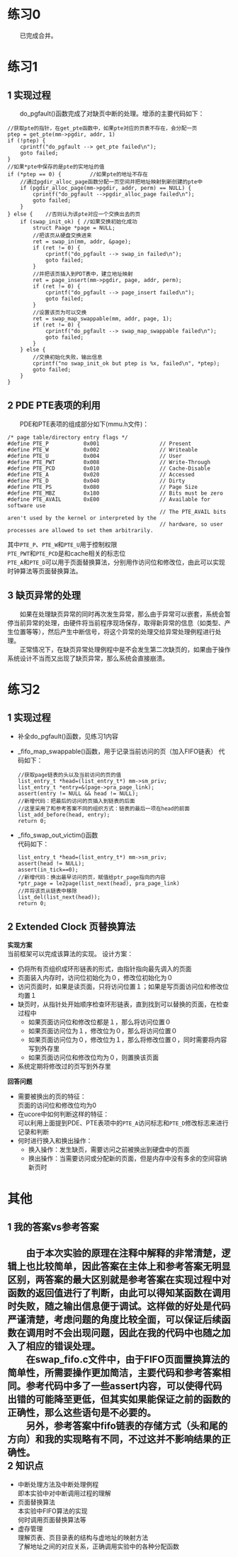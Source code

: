 练习0
===
　　已完成合并。

练习1
===
 1 实现过程
---  
　　do_pgfault()函数完成了对缺页中断的处理。增添的主要代码如下：  
```
//获取pte的指针，在get_pte函数中，如果pte对应的页表不存在，会分配一页
ptep = get_pte(mm->pgdir, addr, 1)
if (!ptep) {
    cprintf("do_pgfault --> get_pte failed\n");
    goto failed;
}
//如果*pte中保存的是pte的实地址的值
if (*ptep == 0) {         //如果pte的地址不存在
    //通过pgdir_alloc_page函数分配一页空间并把地址映射到新创建的pte中
    if (pgdir_alloc_page(mm->pgdir, addr, perm) == NULL) {
        cprintf("do_pgfault -->pgdir_alloc_page failed\n");
        goto failed;
    }
} else {    //否则认为该pte对应一个交换出去的页
    if (swap_init_ok) { //如果交换初始化成功
        struct Paage *page = NULL;
        //把该页从硬盘交换进来
        ret = swap_in(mm, addr, &page); 
        if (ret != 0) {
            cprintf("do_pgfault --> swap_in failed\n");
            goto failed;
        }
        //并把该页插入到PDT表中，建立地址映射
        ret = page_insert(mm->pgdir, page, addr, perm);
        if (ret != 0) {
            cprintf("do_pgfault --> page_insert failed\n");
            goto failed;
        }
        //设置该页为可以交换
        ret = swap_map_swappable(mm, addr, page, 1);
        if (ret != 0) {
            cprintf("do_pgfault --> swap_map_swappable failed\n");
            goto failed;
        }
    } else {
        //交换初始化失败，输出信息
        cprintf("no swap_init_ok but ptep is %x, failed\n", *ptep);
        goto failed;
    }
}  
```

2 PDE PTE表项的利用
---  
　　PDE和PTE表项的组成部分如下(mmu.h文件)：
```
/* page table/directory entry flags */
#define PTE_P           0x001                   // Present
#define PTE_W           0x002                   // Writeable
#define PTE_U           0x004                   // User
#define PTE_PWT         0x008                   // Write-Through
#define PTE_PCD         0x010                   // Cache-Disable
#define PTE_A           0x020                   // Accessed
#define PTE_D           0x040                   // Dirty
#define PTE_PS          0x080                   // Page Size
#define PTE_MBZ         0x180                   // Bits must be zero
#define PTE_AVAIL       0xE00                   // Available for software use
                                                // The PTE_AVAIL bits aren't used by the kernel or interpreted by the
                                                // hardware, so user processes are allowed to set them arbitrarily.

```  
其中`PTE_P`、`PTE_W`和`PTE_U`用于控制权限  
`PTE_PWT`和`PTE_PCD`是和cache相关的标志位  
`PTE_A`和`PTE_D`可以用于页面替换算法，分别用作访问位和修改位，由此可以实现时钟算法等页面替换算法。

3 缺页异常的处理
---  
　　如果在处理缺页异常的同时再次发生异常，那么由于异常可以嵌套，系统会暂停当前异常的处理，由硬件将当前程序现场保存，取得新异常的信息（如类型、产生位置等等），然后产生中断信号，将这个异常的处理交给异常处理例程进行处理。  
　　正常情况下，在缺页异常处理例程中是不会发生第二次缺页的，如果由于操作系统设计不当而又出现了缺页异常，那么系统会直接崩溃。


练习2
===
1 实现过程
---
- 补全do_pgfault()函数，见练习1内容  
- _fifo_map_swappable()函数，用于记录当前访问的页（加入FIFO链表）
	代码如下：  

	```
	//获取page链表的头以及当前访问的页的值
	list_entry_t *head=(list_entry_t*) mm->sm_priv;
    list_entry_t *entry=&(page->pra_page_link);
    assert(entry != NULL && head != NULL);
	//新增代码：把最后的访问的页插入到链表的后面
	//这里采用了和参考答案不同的组织方式：链表的最后一项在head的前面
    list_add_before(head, entry);
    return 0;
	```
- _fifo_swap_out_victim()函数  
	代码如下：  

    ```
	list_entry_t *head=(list_entry_t*) mm->sm_priv;
    assert(head != NULL);
    assert(in_tick==0);
    //新增代码：换出最早访问的页，赋值给ptr_page指向的内容
    *ptr_page = le2page(list_next(head), pra_page_link)
    //并将该页从链表中移除
    list_del(list_next(head));
    return 0;
	```

2 Extended Clock 页替换算法
---
**实现方案**  
当前框架可以完成该算法的实现。
设计方案：


- 仍将所有页组织成环形链表的形式，由指针指向最先调入的页面
- 页面装入内存时，访问位初始化为０，修改位初始化为０
- 访问页面时，如果是读页面，只将访问位置１；如果是写页面访问位和修改位均置１
- 缺页时，从指针处开始顺序检查环形链表，直到找到可以替换的页面，在检查过程中
	- 如果页面访问位和修改位都是１，那么将访问位置０
	- 如果页面访问位为１，修改位为０，那么将访问位置０
	- 如果页面访问位为０，修改位为１，那么将修改位置０，同时需要将内容写到外存里
	- 如果页面访问位和修改位均为０，则置换该页面
- 系统定期将修改过的页写到外存里

**回答问题**  
- 需要被换出的页的特征：  
	页面的访问位和修改位均为0
- 在ucore中如何判断这样的特征：  
	可以利用上面提到PDE、PTE表项中的`PTE_A`访问标志和`PTE_D`修改标志来进行记录和判断
- 何时进行换入和换出操作：  
	- 换入操作：发生缺页，需要访问之前被换出到硬盘中的页面
	- 换出操作：当需要访问或分配新的页面，但是内存中没有多余的空间容纳新页时


其他
===
1 我的答案vs参考答案
---
　　由于本次实验的原理在注释中解释的非常清楚，逻辑上也比较简单，因此答案在主体上和参考答案无明显区别，两答案的最大区别就是参考答案在实现过程中对函数的返回值进行了判断，由此可以得知某函数在调用时失败，随之输出信息便于调试。这样做的好处是代码严谨清楚，考虑问题的角度比较全面，可以保证后续函数在调用时不会出现问题，因此在我的代码中也随之加入了相应的错误处理。  
　　在swap_fifo.c文件中，由于FIFO页面置换算法的简单性，所需要操作更加简洁，主要代码和参考答案相同。参考代码中多了一些assert内容，可以使得代码出错的可能降至更低，但其实如果能保证之前的函数的正确性，那么这些语句是不必要的。  
　　另外，参考答案中fifo链表的存储方式（头和尾的方向）和我的实现略有不同，不过这并不影响结果的正确性。  
2 知识点 
---
- 中断处理方法及中断处理例程  
	即本实验中对中断调用过程的理解
- 页面替换算法  
	本实验中FIFO算法的实现  
	何时调用页面替换算法等
- 虚存管理  
	理解页表、页目录表的结构与虚地址的映射方法  
	了解地址之间的对应关系，正确调用实验中的各种分配函数
